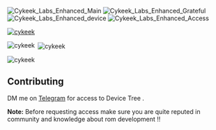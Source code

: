 ![Cykeek_Labs_Enhanced_Main](https://github.com/Cykeek-Labs/.github/assets/70019075/9b9e4956-deb2-49b9-a1cb-c43decf672a1)
![Cykeek_Labs_Enhanced_Grateful](https://github.com/Cykeek-Labs/.github/assets/70019075/5400ccc9-51ee-4a29-8f8d-a4f20f40033b)
![Cykeek_Labs_Enhanced_device](https://github.com/Cykeek-Labs/.github/assets/70019075/4949cd9e-f5af-4317-a256-84fbb50ce60b)
![Cykeek_Labs_Enhanced_Access](https://github.com/Cykeek-Labs/.github/assets/70019075/7091a788-e9b2-43a6-aa59-392b5e78d4b0)

<p align="left"> <a href="https://github.com/ryo-ma/github-profile-trophy"><img src="https://github-profile-trophy.vercel.app/?username=cykeek" alt="cykeek" /></a> </p>
<p><img align="left" src="https://github-readme-stats.vercel.app/api/top-langs?username=cykeek&show_icons=true&theme=merko&locale=en&layout=compact" alt="cykeek" /></p>
<p>&nbsp;<img align="center" src="https://github-readme-stats.vercel.app/api?username=cykeek&show_icons=true&locale=en" alt="cykeek" /></p>
<p><img align="center" src="https://github-readme-streak-stats.herokuapp.com/?user=cykeek&" alt="cykeek" /></p>

## Contributing
DM me on [Telegram](https://t.me/cykeek) for access to Device Tree . 

**Note:** Before requesting access make sure you are quite reputed in community and knowledge about rom development !!
